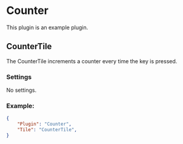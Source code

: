 # Counter

This plugin is an example plugin.

## CounterTile

The CounterTile increments a counter every time the key is pressed.

### Settings

No settings.

### Example:

```json
{
    "Plugin": "Counter",
    "Tile": "CounterTile",
}
```
